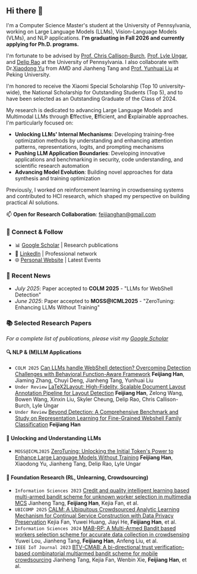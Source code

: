 ## Hi there 👋

I'm a Computer Science Master's student at the University of Pennsylvania, working on Large Language Models (LLMs), Vision-Language Models (VLMs), and NLP applications. **I'm graduating in Fall 2026 and currently applying for Ph.D. programs.**

I'm fortunate to be advised by [Prof. Chris Callison-Burch](https://www.linkedin.com/in/chris-callison-burch/), [Prof. Lyle Ungar](http://linkedin.com/in/lyle-ungar-b061474/), and [Delip Rao](https://www.linkedin.com/in/deliprao/) at the University of Pennsylvania. I also collaborate with Dr.[Xiaodong Yu](https://www.xiaodongyu.me/) from AMD and Jianheng Tang and [Prof. Yunhuai Liu](https://cs.pku.edu.cn/info/1234/2111.htm) at Peking University.

I'm honored to receive the Xiaomi Special Scholarship (Top 10 university-wide), the National Scholarship for Outstanding Students (Top 5), and to have been selected as an Outstanding Graduate of the Class of 2024.

My research is dedicated to advancing Large Language Models and Multimodal LLMs through **E**ffective, **E**fficient, and **E**xplainable approaches. I'm particularly focused on:

- **Unlocking LLMs' Internal Mechanisms**: Developing training-free optimization methods by understanding and enhancing attention patterns, representations, logits, and prompting mechanisms
- **Pushing LLM Application Boundaries**: Developing innovative applications and benchmarking in security, code understanding, and scientific research automation
- **Advancing Model Evolution**: Building novel approaches for data synthesis and training optimization

Previously, I worked on reinforcement learning in crowdsensing systems and contributed to HCI research, which shaped my perspective on building practical AI solutions.

📫 **Open for Research Collaboration**: [feijianghan@gmail.com](mailto:feijianghan@gmail.com)

### 🔗 Connect & Follow

- 📊 [Google Scholar](https://scholar.google.com.hk/citations?user=PEJ5x3EAAAAJ) | Research publications
- 💼 [LinkedIn](https://www.linkedin.com/in/feijianghan/) | Professional network
- 🌐 [Personal Website](https://feijianghan.com) | Latest Events

### 🎉 Recent News

- *July 2025*: Paper accepted to **COLM 2025** - "LLMs for WebShell Detection"
- *June 2025*: Paper accepted to **MOSS@ICML2025** - "ZeroTuning: Enhancing LLMs Without Training"


### 📚 Selected Research Papers

*For a complete list of publications, please visit my [Google Scholar](https://scholar.google.com.hk/citations?user=PEJ5x3EAAAAJ)*

#### 🔍 NLP & (M)LLM Applications

- ``COLM 2025`` [Can LLMs handle WebShell detection? Overcoming Detection Challenges with Behavioral Function-Aware Framework](https://arxiv.org/abs/2504.13811)
**Feijiang Han**, Jiaming Zhang, Chuyi Deng, Jianheng Tang, Yunhuai Liu
- ``Under Review`` [LaTeX2Layout: High-Fidelity, Scalable Document Layout Annotation Pipeline for Layout Detection]() 
**Feijiang Han**, Zelong Wang, Bowen Wang, Xinxin Liu, Skyler Cheung, Delip Rao, Chris Callison-Burch, Lyle Ungar
- ``Under Review`` [Beyond Detection: A Comprehensive Benchmark and Study on Representation Learning for Fine-Grained Webshell Family Classification]()
**Feijiang Han**

#### 🔮 Unlocking and Understanding LLMs

- ``MOSS@ICML2025`` [ZeroTuning: Unlocking the Initial Token's Power to Enhance Large Language Models Without Training](https://arxiv.org/abs/2505.11739)
**Feijiang Han**, Xiaodong Yu, Jianheng Tang, Delip Rao, Lyle Ungar

#### 🌟 Foundation Research (RL, Unlearning, Crowdsourcing)

- ``Information Sciences 2023`` [Credit and quality intelligent learning based multi-armed bandit scheme for unknown worker selection in multimedia MCS](https://www.sciencedirect.com/science/article/abs/pii/S0020025523010290)
Jianheng Tang, **Feijiang Han**, Kejia Fan, et al.
- ``UBICOMP 2025`` [CALM: A Ubiquitous Crowdsourced Analytic Learning Mechanism for Continual Service Construction with Data Privacy Preservation](https://dl.acm.org/doi/abs/10.1145/3729473)
Kejia Fan, Yuwei Huang, Jiayi He, **Feijiang Han**, et al.
- ``Information Sciences 2024`` [MAB-RP: A Multi-Armed Bandit based workers selection scheme for accurate data collection in crowdsensing](https://www.sciencedirect.com/science/article/abs/pii/S0020025524004675) 
Yuwei Lou, Jianheng Tang, **Feijiang Han**, Anfeng Liu, et al.
- ``IEEE IoT Journal 2023`` [BTV-CMAB: A bi-directional trust verification-based combinatorial multiarmed bandit scheme for mobile crowdsourcing](https://ieeexplore.ieee.org/abstract/document/10302275)
Jianheng Tang, Kejia Fan, Wenbin Xie, **Feijiang Han**, et al.
